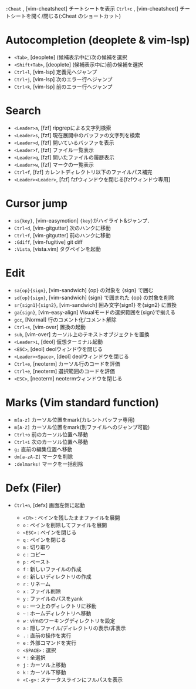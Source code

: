`:Cheat` ,<Normal> [vim-cheatsheet] チートシートを表示
`Ctrl+c` ,<Normal> [vim-cheatsheet] チートシートを開く/閉じる(:Cheat のショートカット)
# Autocompletion (deoplete & vim-lsp)
- `<Tab>`,            <Insert>  [deoplete]       (候補表示中に)次の候補を選択
- `<Shift+Tab>`,      <Insert>  [deoplete]       (候補表示中に)前の候補を選択
- `Ctrl+l`,           <Normal>  [vim-lsp]        定義元へジャンプ
- `Ctrl+j`,           <Normal>  [vim-lsp]        次のエラー行へジャンプ
- `Ctrl+k`,           <Normal>  [vim-lsp]        前のエラー行へジャンプ
# Search
- `<Leader>a`,        <Normal>  [fzf]            ripgrepによる文字列検索
- `<Leader>s`,        <Normal>  [fzf]            現在展開中のバッファの文字列を検索
- `<Leader>d`,        <Normal>  [fzf]            開いているバッファを表示
- `<Leader>f`,        <Normal>  [fzf]            ファイル一覧表示
- `<Leader>q`,        <Normal>  [fzf]            開いたファイルの履歴表示
- `<Leader>w`,        <Normal>  [fzf]            マークの一覧表示
- `Ctrl+f`,           <Insert>  [fzf]            カレントディレクトリ以下のファイルパス補完
- `<Leader><Leader>`, <Terminal>[fzf]            fzfウィンドウを閉じる[fzfウィンドウ専用]
# Cursor jump
- `ss{key}`,          <Normal>  [vim-easymotion] `{key}`がハイライト&ジャンプ．
- `Ctrl+d`,           <Normal>  [vim-gitgutter]  次のハンクに移動
- `Ctrl+f`,           <Normal>  [vim-gitgutter]  前のハンクに移動
- `:Gdiff`,           <Normal>  [vim-fugitive]   git diff
- `:Vista`,           <Normal>  [vista.vim]      タグペインを起動
# Edit
- `sa{op}{sign}`,     <Normal>  [vim-sandwich]   {op} の対象を {sign} で囲む
- `sd{op}{sign}`,     <Normal>  [vim-sandwich]   {sign} で囲まれた {op} の対象を削除
- `sr{sign1}{sign2}`, <Normal>  [vim-sandwich]   囲み文字{sign1} を{sign2} に置換
- `ga{sign}`,         <Visual>  [vim-easy-align] Visualモードの選択範囲を{sign}で揃える
- `gcc`,              <Normal>  [Normal]         行のコメント化/コメント解除
- `Ctrl+s`,           <Normal>  [vim-over]       置換の起動
- `sub`,              <Normal>  [vim-over]       カーソル上のテキストオブジェクトを置換
- `<Leader>i`,        <Normal>  [deol]           仮想ターミナル起動
- `<ESC>`,            <Terminal>[deol]           deolウィンドウを閉じる
- `<Leader><Space>`,  <Terminal>[deol]           deolウィンドウを閉じる
- `Ctrl+e`,           <Normal>  [neoterm]        カーソル行のコードを評価
- `Ctrl+e`,           <Visual>  [neoterm]        選択範囲のコードを評価
- `<ESC>`,            <Terminal>[neoterm]        neotermウィンドウを閉じる
# Marks (Vim standard function)
- `m[a-z]`            <Normal>                   カーソル位置をmark(カレントバッファ専用)
- `m[A-Z]`            <Normal>                   カーソル位置をmark(別ファイルへのジャンプ可能)
- `Ctrl+o`            <Normal>                   前のカーソル位置へ移動
- `Ctrl+i`            <Normal>                   次のカーソル位置へ移動
- `g;`                <Normal>                   直前の編集位置へ移動
- `dm[a-zA-Z]`        <Normal>                   マークを削除
- `:delmarks!`        <Normal>                   マークを一括削除
# Defx (Filer)
- `Ctrl+n`,           <Normal>  [defx]           画面左側に起動
  - `<CR>`    : ペインを残したままファイルを展開
  - `o`       : ペインを削除してファイルを展開
  - `<ESC>`   : ペインを閉じる
  - `q`       : ペインを閉じる
  - `m`       : 切り取り
  - `c`       : コピー
  - `p`       : ペースト
  - `f`       : 新しいファイルの作成
  - `d`       : 新しいディレクトリの作成
  - `r`       : リネーム
  - `x`       : ファイル削除
  - `y`       : ファイルのパスをyank
  - `u`       : 一つ上のディレクトリに移動
  - `~`       : ホームディレクトリへ移動
  - `w`       : vimのワーキングディレクトリを設定
  - `a`       : 隠しファイル/ディレクトリの表示/非表示
  - `.`       : 直前の操作を実行
  - `e`       : 外部コマンドを実行
  - `<SPACE>` : 選択
  - `*`       : 全選択
  - `j`       : カーソル上移動
  - `k`       : カーソル下移動
  - `<C-g>`   : ステータスラインにフルパスを表示

